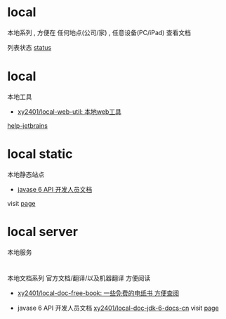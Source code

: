 # local
本地系列 , 方便在 任何地点(公司/家) , 任意设备(PC/iPad) 查看文档

列表状态 [status](status.md)

# local

本地工具

- [xy2401/local-web-util: 本地web工具](../local-web-util)
 
[help-jetbrains](../local-doc-help-jetbrains.com/README.md)
  
# local static 

本地静态站点

- [javase 6 API 开发人员文档](../local-doc-jdk-6-docs-cn/README.md)

visit [page](https://xy2401.github.io/local-doc-jdk-6-docs-cn/api/)

# local server

本地服务


#

本地文档系列 官方文档/翻译/以及机器翻译 方便阅读




- [xy2401/local-doc-free-book: 一些免费的电纸书 方便查阅](../local-doc-free-book)

 
- javase 6 API 开发人员文档 
[xy2401/local-doc-jdk-6-docs-cn](../local-doc-jdk-6-docs-cn)
visit [page](https://xy2401.github.io/local-doc-jdk-6-docs-cn/api/)





